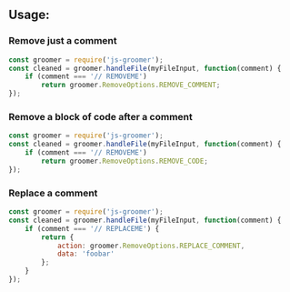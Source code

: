 ## Usage:
### Remove just a comment
```javascript
const groomer = require('js-groomer');
const cleaned = groomer.handleFile(myFileInput, function(comment) {
    if (comment === '// REMOVEME')
        return groomer.RemoveOptions.REMOVE_COMMENT;
});
```
### Remove a block of code after a comment
```javascript
const groomer = require('js-groomer');
const cleaned = groomer.handleFile(myFileInput, function(comment) {
    if (comment === '// REMOVEME')
        return groomer.RemoveOptions.REMOVE_CODE;
});
```
### Replace a comment
```javascript
const groomer = require('js-groomer');
const cleaned = groomer.handleFile(myFileInput, function(comment) {
    if (comment === '// REPLACEME') {
        return {
            action: groomer.RemoveOptions.REPLACE_COMMENT,
            data: 'foobar'
        };
    }
});
```